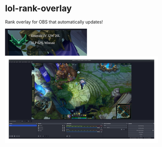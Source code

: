 # lol-rank-overlay

Rank overlay for OBS that automatically updates!

![Preview Closeup](Preview-closeup.png)
![Preview](Preview.png)
